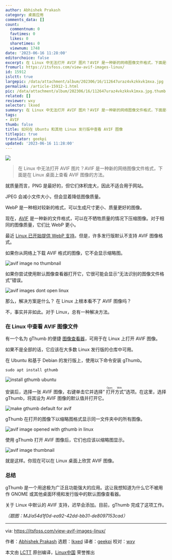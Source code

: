 ```yaml
---
author: Abhishek Prakash
category: 桌面应用
comments_data: []
count:
  commentnum: 0
  favtimes: 0
  likes: 0
  sharetimes: 0
  viewnum: 1748
date: '2023-06-16 11:28:00'
editorchoice: false
excerpt: 在 Linux 中无法打开 AVIF 图片？AVIF 是一种新的网络图像文件格式，下面是在 Linux 桌面上查看 AVIF 图像的方法。
fromurl: https://itsfoss.com/view-avif-images-linux/
id: 15912
islctt: true
largepic: /data/attachment/album/202306/16/112647uraz4vkzkkvk1mxa.jpg
permalink: /article-15912-1.html
pic: /data/attachment/album/202306/16/112647uraz4vkzkkvk1mxa.jpg.thumb.jpg
related: []
reviewer: wxy
selector: lkxed
summary: 在 Linux 中无法打开 AVIF 图片？AVIF 是一种新的网络图像文件格式，下面是在 Linux 桌面上查看 AVIF 图像的方法。
tags:
- AVIF
thumb: false
title: 如何在 Ubuntu 和其他 Linux 发行版中查看 AVIF 图像
titlepic: true
translator: geekpi
updated: '2023-06-16 11:28:00'
---
```


![](/data/attachment/album/202306/16/112647uraz4vkzkkvk1mxa.jpg)



> 
> 在 Linux 中无法打开 AVIF 图片？AVIF 是一种新的网络图像文件格式，下面是在 Linux 桌面上查看 AVIF 图像的方法。
> 
> 
> 


就质量而言，PNG 是最好的，但它们体积庞大，因此不适合用于网站。


JPEG 会减小文件大小，但会显着降低图像质量。


WebP 是一种相对较新的格式，可以生成尺寸更小、质量更好的图像。


现在，[AVIF](https://aomediacodec.github.io/av1-avif/) 是一种新的文件格式，可以在不牺牲质量的情况下压缩图像。对于相同的图像质量，它们比 WebP 更小。


最近 [Linux 已开始提供 WebP 支持](https://itsfoss.com/webp-ubuntu-linux/)。但是，许多发行版默认不支持 AVIF 图像格式。


如果你从网络上下载 AVIF 格式的图像，它不会显示缩略图。


![avif image no thumbnail](/data/attachment/album/202306/16/112812duz5mhdhwp5ehhuy.png)


如果你尝试使用默认图像查看器打开它，它很可能会显示“无法识别的图像文件格式”错误。


![avif images dont open linux](/data/attachment/album/202306/16/112812whnxamlngtus5zs2.png)


那么，解决方案是什么？ 在 Linux 上根本看不了 AVIF 图像吗？


不，事实并非如此。对于 Linux，总有一种解决方法。


### 在 Linux 中查看 AVIF 图像文件


有一个名为 gThumb 的便捷 [图像查看器](https://itsfoss.com/image-viewers-linux/)，可用于在 Linux 上打开 AVIF 图像。


如果不是全部的话，它应该在大多数 Linux 发行版的仓库中可用。


在 Ubuntu 和基于 Debian 的发行版上，使用以下命令安装 gThumb。



```
sudo apt install gthumb

```

![install gthumb ubuntu](/data/attachment/album/202306/16/112813ixsaz1hq19a89s16.png)


安装后，选择一张 AVIF 图像，右键单击它并选择“<ruby> 打开方式 <rt>  Open With </rt></ruby>”选项。在这里，选择 gThumb，将其设为 AVIF 图像的默认值并打开它。


![make gthumb default for avif](/data/attachment/album/202306/16/112813gryf7rxcll2klxc8.png)


gThumb 在打开的图像下以缩略图格式显示同一文件夹中的所有图像。


![avif image opened with gthumb in linux](/data/attachment/album/202306/16/112843sma9m9y9fwfawtwy.jpg)


使用 gThumb 打开 AVIF 图像后，它们也应该以缩略图显示。


![avif image thumbnail](/data/attachment/album/202306/16/112814i110w171jbu5s1j8.png)


就是这样。你现在可以在 Linux 桌面上欣赏 AVIF 图像。


### 总结


gThumb 是一个用途极为广泛且功能强大的应用。这让我想知道为什么它不被用作 GNOME 或其他桌面环境和发行版中的默认图像查看器。


关于 Linux 中默认的 AVIF 支持，迟早会添加。目前，gThumb 完成了这项工作。


*（题图：MJ/a54d1f0d-ea92-42dd-bb31-de8097153cad）*




---


via: <https://itsfoss.com/view-avif-images-linux/>


作者：[Abhishek Prakash](https://itsfoss.com/) 选题：[lkxed](https://github.com/lkxed) 译者：[geekpi](https://github.com/geekpi) 校对：[wxy](https://github.com/wxy)


本文由 [LCTT](https://github.com/LCTT/TranslateProject) 原创编译，[Linux中国](https://linux.cn/) 荣誉推出